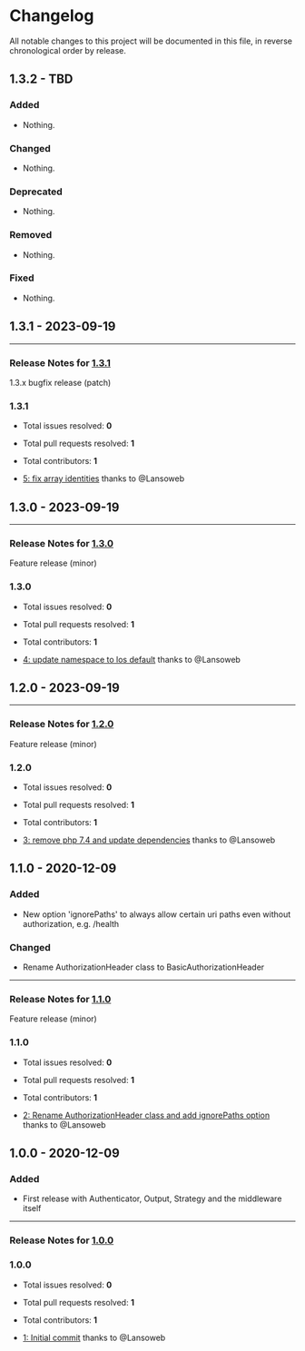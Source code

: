 # Changelog

All notable changes to this project will be documented in this file, in reverse chronological order by release.

## 1.3.2 - TBD

### Added

- Nothing.

### Changed

- Nothing.

### Deprecated

- Nothing.

### Removed

- Nothing.

### Fixed

- Nothing.

## 1.3.1 - 2023-09-19


-----

### Release Notes for [1.3.1](https://github.com/Lansoweb/api-auth/milestone/9)

1.3.x bugfix release (patch)

### 1.3.1

- Total issues resolved: **0**
- Total pull requests resolved: **1**
- Total contributors: **1**

 - [5: fix array identities](https://github.com/Lansoweb/api-auth/pull/5) thanks to @Lansoweb

## 1.3.0 - 2023-09-19


-----

### Release Notes for [1.3.0](https://github.com/Lansoweb/api-auth/milestone/8)

Feature release (minor)

### 1.3.0

- Total issues resolved: **0**
- Total pull requests resolved: **1**
- Total contributors: **1**

 - [4: update namespace to los default](https://github.com/Lansoweb/api-auth/pull/4) thanks to @Lansoweb

## 1.2.0 - 2023-09-19


-----

### Release Notes for [1.2.0](https://github.com/Lansoweb/api-auth/milestone/6)

Feature release (minor)

### 1.2.0

- Total issues resolved: **0**
- Total pull requests resolved: **1**
- Total contributors: **1**

 - [3: remove php 7.4 and update dependencies](https://github.com/Lansoweb/api-auth/pull/3) thanks to @Lansoweb

## 1.1.0 - 2020-12-09

### Added

- New option 'ignorePaths' to always allow certain uri paths even without authorization, e.g. /health

### Changed

- Rename AuthorizationHeader class to BasicAuthorizationHeader


-----

### Release Notes for [1.1.0](https://github.com/Lansoweb/api-auth/milestone/3)

Feature release (minor)

### 1.1.0

- Total issues resolved: **0**
- Total pull requests resolved: **1**
- Total contributors: **1**

 - [2: Rename AuthorizationHeader class and add ignorePaths option](https://github.com/Lansoweb/api-auth/pull/2) thanks to @Lansoweb

## 1.0.0 - 2020-12-09

### Added

- First release with Authenticator, Output, Strategy and the middleware itself


-----

### Release Notes for [1.0.0](https://github.com/Lansoweb/api-auth/milestone/1)



### 1.0.0

- Total issues resolved: **0**
- Total pull requests resolved: **1**
- Total contributors: **1**

 - [1: Initial commit](https://github.com/Lansoweb/api-auth/pull/1) thanks to @Lansoweb

